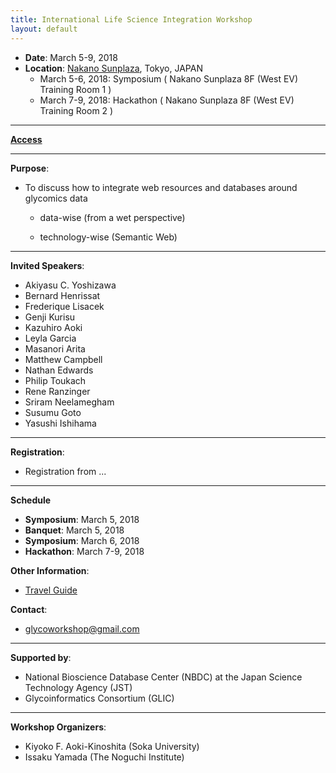 ```yaml
---
title: International Life Science Integration Workshop
layout: default
---
```

  
* **Date**: March 5-9, 2018
* **Location**: <a href="https://www.sunplaza.jp/en/" target="_blank">Nakano Sunplaza</a>, Tokyo, JAPAN
  * March 5-6, 2018: Symposium ( Nakano Sunplaza 8F (West EV) Training Room 1 )
  * March 7-9, 2018: Hackathon ( Nakano Sunplaza 8F (West EV) Training Room 2 )

***
**<a href="https://www.sunplaza.jp/en/about/#access" target="_blank">Access</a>**

***    
**Purpose**:

* To discuss how to integrate web resources and databases around glycomics data

  * data-wise (from a wet perspective)  

  * technology-wise (Semantic Web)  

***    

**Invited Speakers**:
  
*  Akiyasu C. Yoshizawa
*  Bernard Henrissat
*  Frederique Lisacek
*  Genji Kurisu
*  Kazuhiro Aoki
*  Leyla Garcia
*  Masanori Arita
*  Matthew Campbell
*  Nathan Edwards
*  Philip Toukach
*  Rene Ranzinger
*  Sriram Neelamegham
*  Susumu Goto
*  Yasushi Ishihama

***    

**Registration**:
 * Registration from ...

***
**Schedule**
 * **Symposium**:  March 5, 2018 
 * **Banquet**:  March 5, 2018
 * **Symposium**:  March 6, 2018
 * **Hackathon**:  March 7-9, 2018

**Other Information**:
 * <a href="http://www.gotokyo.org/en/index.html" target="_blank">Travel Guide</a>

**Contact**:
 * glycoworkshop@gmail.com  

***
**Supported by**:
* National Bioscience Database Center (NBDC) at the Japan Science Technology Agency (JST)
* Glycoinformatics Consortium (GLIC)
  

***
**Workshop Organizers**:
* Kiyoko F. Aoki-Kinoshita (Soka University)
* Issaku Yamada (The Noguchi Institute)
